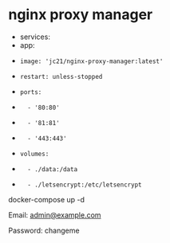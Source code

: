# nginx proxy manager

* services:
*   app:
*     image: 'jc21/nginx-proxy-manager:latest'
*     restart: unless-stopped
*     ports:
*       - '80:80'
*       - '81:81'
*       - '443:443'
*     volumes:
*       - ./data:/data
*       - ./letsencrypt:/etc/letsencrypt
	  
docker-compose up -d

Email:    admin@example.com

Password: changeme	  
